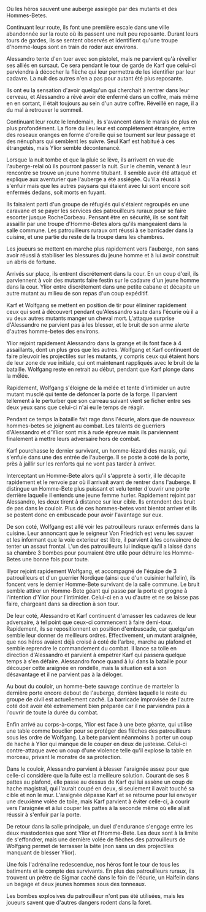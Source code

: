 Où les héros sauvent une auberge assiegée par des mutants et des Hommes-Betes.

Continuant leur route, ils font une première escale dans une ville abandonnée
sur la route où ils passent une nuit peu reposante. Durant leurs tours de
gardes, ils se sentent observés et identifient qu'une troupe d'homme-loups sont
en train de roder aux environs. 

Alessandro tente d'en tuer avec son pistolet, mais ne parvient qu'à réveiller
ses alliés en sursaut. Ce sera pendant le tour de garde de Karf que celui-ci
parviendra à décocher la flèche qui leur permettra de les identifier par leur
cadavre. La nuit des autres n'en a pas pour autant été plus reposante.

Ils ont eu la sensation d'avoir quelqu'un qui cherchait à rentrer dans leur
cerveau, et Alessandro a rêvé avoir été enfermé dans un coffre, mais même en en
sortant, il était toujours au sein d'un autre coffre. Réveillé en nage, il a du
mal à retrouver le sommeil.

Continuant leur route le lendemain, ils s'avancent dans le marais de plus en
plus profondément. La flore du lieu leur est complétement étrangère, entre des
roseaux oranges en forme d'oreille qui se tournent sur leur passage et des
nénuphars qui semblent les suivre. Seul Karf est habitué à ces étrangetés, mais
Ylior semble décontenancé.

Lorsque la nuit tombe et que la pluie se lève, ils arrivent en vue de
l'auberge-relai où ils pourront passer la nuit. Sur le chemin, venant à leur
rencontre se trouve un jeune homme titubant. Il semble avoir été attaqué et
explique aux aventurier que l'auberge a été assiégée. Qu'il a réussi à s'enfuir
mais que les autres paysans qui étaient avec lui sont encore soit enfermés
dedans, soit morts en fuyant.

Ils faisaient parti d'un groupe de réfugiés qui s'étaient regroupés en une
caravane et se payer les services des patrouilleurs ruraux pour se faire
escorter jusque RocheCorbeau. Pensant être en sécurité, ils se sont fait
assaillir par une troupe d'Homme-Betes alors qu'ils mangeaient dans la salle
commune. Les patrouilleurs ruraux ont réussi à se barricader dans la cuisine, et
une partie du reste de la troupe dans les chambres.

Les joueurs se mettent en marche plus rapidement vers l'auberge, non sans avoir
réussi à stabiliser les blessures du jeune homme et à lui avoir construit un
abris de fortune.

Arrivés sur place, ils entrent discrétement dans la cour. En un coup d'œil, ils
parviennent à voir des mutants faire festin sur le cadavre d'un jeune homme dans
la cour. Ylior entre discrétement dans une petite cabane et décapite un autre
mutant au milieu de son repas d'un coup expéditif.

Karf et Wolfgang se mettent en position de tir pour éliminer rapidement ceux qui
sont à découvert pendant qu'Alessandro saute dans l'écurie où il a vu deux
autres mutants manger un cheval mort. L'attaque surprise d'Alessandro ne
parvient pas à les blesser, et le bruit de son arme alerte d'autres homme-betes
des environs.

Ylior rejoint rapidement Alessandro dans la grange et ils font face
à 4 assaillants, dont un plus gros que les autres. Wolfgang et Karf continuent
de faire pleuvoir les projectiles sur les mutants, y compris ceux qui étaient
hors de leur zone de vue initiale, qui ont maintenant rappliqués avec le bruit
de la bataille. Wolfgang reste en retrait au début, pendant que Karf plonge dans
la mếlée.

Rapidement, Wolfgang s'éloigne de la mélée et tente d'intimider un autre mutant
musclé qui tente de défoncer la porte de la forge. Il parvient tellement à le
perturber que son carreau suivant vient se ficher entre ses deux yeux sans que
celui-ci n'ai eu le temps de réagir.

Pendant ce temps la bataille fait rage dans l'écurie, alors que de nouveaux
hommes-betes se joignent au combat. Les talents de guerriers d'Alessandro et
d'Ylior sont mis à rude épreuve mais ils parviennent finalement à mettre leurs
adversaire hors de combat.

Karf pourchasse le dernier survivant, un homme-lézard des marais, qui s'enfuie
dans une des entrée de l'auberge. Il se poste à coté de la porte, près à jaillir
sur les renforts qui ne vont pas tarder à arriver.

Interceptant un Homme-Bete alors qu'il s'apprete à sortir, il le décapite
rapidement et le renvoie par où il arrivait avant de rentrer dans l'auberge. Il
distingue un Homme-Bete plus puissant et velu tenter d'ouvrir une porte derrière
laquelle il entends une jeune femme hurler. Rapidement rejoint par Alessandro,
les deux tirent à distance sur leur cible. Ils entendent des bruit de pas dans
le couloir. Plus de ces hommes-betes vont bientot arriver et ils se postent donc
en embuscade pour avoir l'avantage sur eux.

De son coté, Wolfgang est allé voir les patrouilleurs ruraux enfermés dans la
cuisine. Leur annoncant que le seigneur Von Friedrich est venu les sauver et
les informant que la voie exterieur est libre, il parvient à les convaincre de
tenter un assaut frontal. L'un des patrouilleurs lui indique qu'il a laissé dans
sa chambre 3 bombes pour pourraient être utile pour détruire les Homme-Betes une
bonne fois pour toute.

Illyor rejoint rapidement Wolfgang, et accompagné de l'équipe de 3 patrouilleurs
et d'un guerrier Nordique (ainsi que d'un cuisinier halfelin), ils foncent vers
le dernier Homme-Bete survivant de la salle commune. Le bruit semble attirer un
Homme-Bete géant qui passe par la porte et grogne à l'intention d'Ylior pour
l'intimider. Celui-ci en a vu d'autre et ne se laisse pas faire, chargeant dans
sa direction à son tour.

De leur coté, Alessandro et Karf continuent d'amasser les cadavres de leur
adversaire, à tel point que ceux-ci commencent à faire demi-tour. Rapidement,
ils se repositionnent en position d'embuscade, car quelqu'un semble leur donner
de meilleurs ordres. Effectivement, un mutant araignée, que nos héros avaient
déjà croisé à coté de l'arbre, marche au plafond et semble reprendre le
commandement du combat. Il lance sa toile en direction d'Alessandro et parvient
à empetrer Karf qui passera quelque temps à s'en défaire. Alessandro fonce quand
à lui dans la bataille pour découper cette araignée en rondelle, mais la
situation est à son désavantage et il ne parvient pas à la déloger.

Au bout du couloir, un homme-bete sauvage continue de marteler la dernière porte
encore debout de l'auberge, derrière laquelle le reste du groupe de civil est
actuellement caché. La barricade improvisée de l'autre coté doit avoir été
extremement bien préparée car il ne parviendra pas à l'ouvrir de toute la durée
du combat.

Enfin arrivé au corps-à-corps, Ylior est face à une bete géante, qui utilise une
table comme bouclier pour se protéger des flèches des patrouilleurs sous les
ordre de Wolfgang. La bete parvient néanmoins à porter un coup de hache à Ylior
qui manque de le couper en deux de justesse. Celui-ci contre-attaque avec un
coup d'une violence telle qu'il explose la table en morceau, privant le monstre
de sa protection.

Dans le couloir, Alessandro parvient à blesser l'araignée assez pour que
celle-ci considère que la fuite est la meilleure solution. Courant de ses
8 pattes au plafond, elle passe au dessus de Karf qui lui assène un coup de
hache magistral, qui l'aurait coupé en deux, si seulement il avait touché sa
cible et non le mur. L'araignée dépasse Karf et se retourne pour lui envoyer une
deuxième volée de toile, mais Karf parvient à éviter celle-ci, à courir vers
l'araignée et à lui couper les pattes à la seconde même où elle allait réussir
à s'enfuir par la porte.

De retour dans la salle principale, un duel d'endurance s'engage entre les deux
mastodontes que sont Ylior et l'Homme-Bete. Les deux sont à la limite de
s'effondrer, mais une dernière volée de flèches des patrouilleurs de Wolfgang
permet de terrasser la bête (non sans un des projectiles manquant de blesser
Ylior).

Une fois l'adrénaline redescendue, nos héros font le tour de tous les batiments
et le compte des survivants. En plus des patrouilleurs ruraux, ils trouvent un
prêtre de Sigmar caché dans le foin de l'écurie, un Halfelin dans un bagage et
deux jeunes hommes sous des tonneaux. 

Les bombes explosives du patrouilleur n'ont pas été utilisées, mais les joueurs
savent que d'autres dangers rodent dans la foret.
